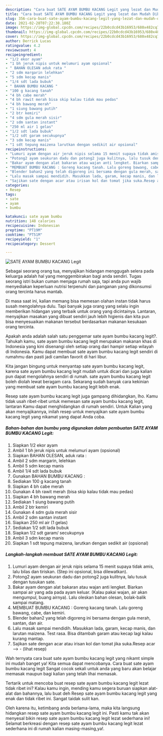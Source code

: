 ```yaml
---
description: "Cara buat SATE AYAM BUMBU KACANG Legit yang lezat dan Mudah Dibuat"
title: "Cara buat SATE AYAM BUMBU KACANG Legit yang lezat dan Mudah Dibuat"
slug: 356-cara-buat-sate-ayam-bumbu-kacang-legit-yang-lezat-dan-mudah-dibuat
date: 2021-02-28T07:22:38.180Z
image: https://img-global.cpcdn.com/recipes/22b0cdcd43b16953/680x482cq70/sate-ayam-bumbu-kacang-legit-foto-resep-utama.jpg
thumbnail: https://img-global.cpcdn.com/recipes/22b0cdcd43b16953/680x482cq70/sate-ayam-bumbu-kacang-legit-foto-resep-utama.jpg
cover: https://img-global.cpcdn.com/recipes/22b0cdcd43b16953/680x482cq70/sate-ayam-bumbu-kacang-legit-foto-resep-utama.jpg
author: Derrick Lucas
ratingvalue: 4.2
reviewcount: 4
recipeingredient:
- "1/2 ekor ayam"
- "1 bh jeruk nipis untuk melumuri ayam opsional"
- " BAHAN OLESAN aduk rata "
- "2 sdm margarin lelehkan"
- "5 sdm kecap manis"
- "1/4 sdt lada bubuk"
- " BAHAN BUMBU KACANG "
- "100 g kacang tanah"
- "4 bh cabe merah"
- "4 bh rawit merah bisa skip kalau tidak mau pedas"
- "4 bh bawang merah"
- "1 siung bawang putih"
- "2 btr kemiri"
- "4 sdm gula merah sisir"
- "2 sdm santan instant"
- "250 ml air 1 gelas"
- "1/2 sdt lada bubuk"
- "1/2 sdt garam secukupnya"
- "3 sdm kecap manis"
- "1 sdt tepung maizena larutkan dengan sedikit air opsional"
recipeinstructions:
- "Lumuri ayam dengan air jeruk nipis selama 15 menit supaya tidak amis, lalu bilas dan tiriskan. (Step ini opsional, bisa dilewatkan)."
- "Potong2 ayam seukuran dadu dan potong2 juga kulitnya, lalu tusuk dengan tusukan sate."
- "Bakar ayam dengan alat bakaran atau wajan anti lengket. Biarkan sampai air yang ada pada ayam keluar. (Kalau pakai wajan, air akan mengumpul, buang airnya). Lalu oleskan bahan olesan, bolak-balik sampai matang."
- "MEMBUAT BUMBU KACANG : Goreng kacang tanah. Lalu goreng bawang, cabe, dan kemiri."
- "Blender bahan2 yang telah digoreng ini bersama dengan gula merah, santan, dan air."
- "Lalu masak sampai mendidih. Masukkan lada, garam, kecap manis, dan larutan maizena. Test rasa. Bisa ditambah garam atau kecap lagi kalau kurang mantap."
- "Sajikan sate dengan acar atau irisan kol dan tomat jika suka.Resep acar --&gt;           (lihat resep)"
categories:
- Resep
tags:
- sate
- ayam
- bumbu

katakunci: sate ayam bumbu 
nutrition: 148 calories
recipecuisine: Indonesian
preptime: "PT19M"
cooktime: "PT51M"
recipeyield: "1"
recipecategory: Dessert

---
```



![SATE AYAM BUMBU KACANG Legit](https://img-global.cpcdn.com/recipes/22b0cdcd43b16953/680x482cq70/sate-ayam-bumbu-kacang-legit-foto-resep-utama.jpg)

Sebagai seorang orang tua, menyajikan hidangan menggugah selera pada keluarga adalah hal yang menggembirakan bagi anda sendiri. Tugas seorang istri bukan cuman menjaga rumah saja, tapi anda pun wajib menyediakan keperluan nutrisi terpenuhi dan panganan yang dikonsumsi orang tercinta harus mantab.

Di masa  saat ini, kalian memang bisa memesan olahan instan tidak harus susah mengolahnya dulu. Tapi banyak juga orang yang selalu ingin memberikan hidangan yang terbaik untuk orang yang dicintainya. Lantaran, menyajikan masakan yang dibuat sendiri jauh lebih higienis dan kita pun bisa menyesuaikan makanan tersebut berdasarkan makanan kesukaan orang tercinta. 



Apakah anda adalah salah satu penggemar sate ayam bumbu kacang legit?. Tahukah kamu, sate ayam bumbu kacang legit merupakan makanan khas di Indonesia yang kini disenangi oleh setiap orang dari hampir setiap wilayah di Indonesia. Kamu dapat membuat sate ayam bumbu kacang legit sendiri di rumahmu dan pasti jadi camilan favorit di hari libur.

Kita jangan bingung untuk menyantap sate ayam bumbu kacang legit, karena sate ayam bumbu kacang legit mudah untuk dicari dan juga kalian pun dapat mengolahnya sendiri di rumah. sate ayam bumbu kacang legit boleh diolah lewat beragam cara. Sekarang sudah banyak cara kekinian yang membuat sate ayam bumbu kacang legit lebih enak.

Resep sate ayam bumbu kacang legit juga gampang dihidangkan, lho. Kamu tidak usah ribet-ribet untuk memesan sate ayam bumbu kacang legit, lantaran Kamu dapat menghidangkan di rumah sendiri. Untuk Kalian yang akan menyajikannya, inilah resep untuk menyajikan sate ayam bumbu kacang legit yang nikamat yang dapat Anda coba.

<!--inarticleads1-->

##### Bahan-bahan dan bumbu yang digunakan dalam pembuatan SATE AYAM BUMBU KACANG Legit:

1. Siapkan 1/2 ekor ayam
1. Ambil 1 bh jeruk nipis untuk melumuri ayam (opsional)
1. Siapkan  BAHAN OLESAN, aduk rata :
1. Ambil 2 sdm margarin, lelehkan
1. Ambil 5 sdm kecap manis
1. Ambil 1/4 sdt lada bubuk
1. Gunakan  BAHAN BUMBU KACANG :
1. Sediakan 100 g kacang tanah
1. Siapkan 4 bh cabe merah
1. Gunakan 4 bh rawit merah (bisa skip kalau tidak mau pedas)
1. Siapkan 4 bh bawang merah
1. Sediakan 1 siung bawang putih
1. Ambil 2 btr kemiri
1. Gunakan 4 sdm gula merah sisir
1. Ambil 2 sdm santan instant
1. Siapkan 250 ml air (1 gelas)
1. Sediakan 1/2 sdt lada bubuk
1. Siapkan 1/2 sdt garam/ secukupnya
1. Ambil 3 sdm kecap manis
1. Siapkan 1 sdt tepung maizena, larutkan dengan sedikit air (opsional)




<!--inarticleads2-->

##### Langkah-langkah membuat SATE AYAM BUMBU KACANG Legit:

1. Lumuri ayam dengan air jeruk nipis selama 15 menit supaya tidak amis, lalu bilas dan tiriskan. (Step ini opsional, bisa dilewatkan).
1. Potong2 ayam seukuran dadu dan potong2 juga kulitnya, lalu tusuk dengan tusukan sate.
1. Bakar ayam dengan alat bakaran atau wajan anti lengket. Biarkan sampai air yang ada pada ayam keluar. (Kalau pakai wajan, air akan mengumpul, buang airnya). Lalu oleskan bahan olesan, bolak-balik sampai matang.
1. MEMBUAT BUMBU KACANG : Goreng kacang tanah. Lalu goreng bawang, cabe, dan kemiri.
1. Blender bahan2 yang telah digoreng ini bersama dengan gula merah, santan, dan air.
1. Lalu masak sampai mendidih. Masukkan lada, garam, kecap manis, dan larutan maizena. Test rasa. Bisa ditambah garam atau kecap lagi kalau kurang mantap.
1. Sajikan sate dengan acar atau irisan kol dan tomat jika suka.Resep acar --&gt; -           (lihat resep)




Wah ternyata cara buat sate ayam bumbu kacang legit yang nikamt simple ini mudah banget ya! Kita semua dapat mencobanya. Cara buat sate ayam bumbu kacang legit Sangat cocok sekali untuk anda yang baru akan belajar memasak maupun bagi kalian yang telah lihai memasak.

Tertarik untuk mencoba buat resep sate ayam bumbu kacang legit lezat tidak ribet ini? Kalau kamu ingin, mending kamu segera buruan siapkan alat-alat dan bahannya, lalu buat deh Resep sate ayam bumbu kacang legit yang enak dan tidak ribet ini. Sangat taidak sulit kan. 

Oleh karena itu, ketimbang anda berlama-lama, maka kita langsung hidangkan resep sate ayam bumbu kacang legit ini. Pasti kamu tak akan menyesal bikin resep sate ayam bumbu kacang legit lezat sederhana ini! Selamat berkreasi dengan resep sate ayam bumbu kacang legit lezat sederhana ini di rumah kalian masing-masing,ya!.

